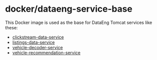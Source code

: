 # docker/dataeng-service-base

This Docker image is used as the base for DataEng Tomcat services like these:

- [clickstream-data-service](https://git.corp.tc/data-engineering/clickstream-data-service)
- [listings-data-service](https://git.corp.tc/data-engineering/listings-data-service)
- [vehicle-decoder-service](https://git.corp.tc/data-engineering/vehicle-decoder-service)
- [vehicle-recommendation-service](https://git.corp.tc/data-engineering/vehicle-recommendation-service)
